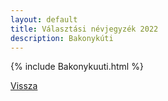 ```yaml
---
layout: default
title: Választási névjegyzék 2022
description: Bakonykúti
---
```


{% include Bakonykuuti.html %}

[Vissza](./)
